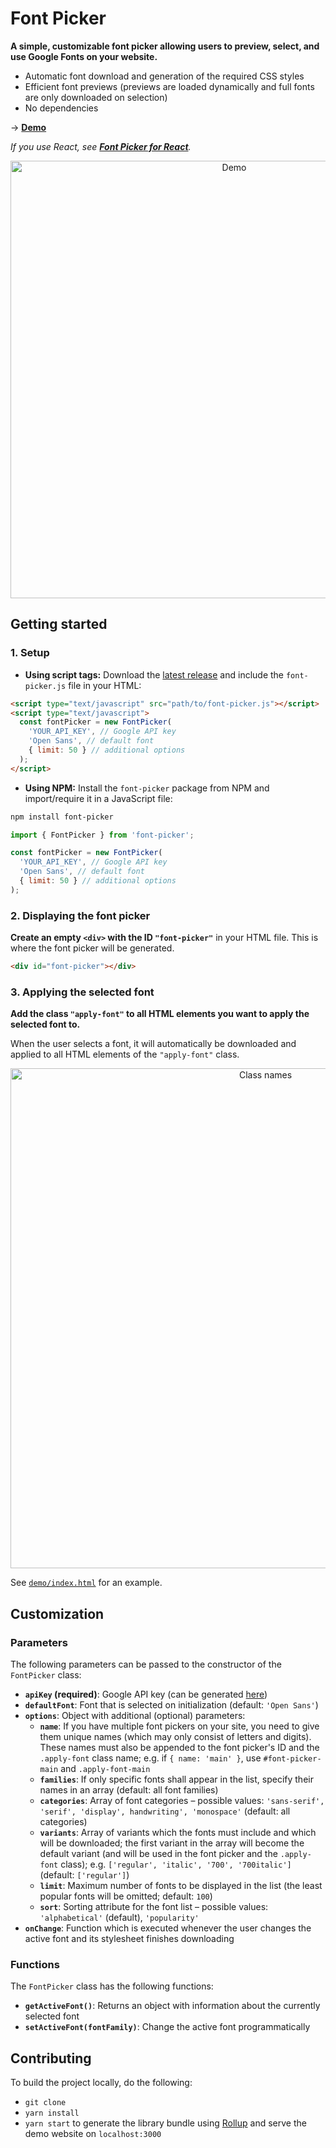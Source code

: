 # Font Picker

**A simple, customizable font picker allowing users to preview, select, and use Google Fonts on your website.**

* Automatic font download and generation of the required CSS styles
* Efficient font previews (previews are loaded dynamically and full fonts are only downloaded on selection)
* No dependencies

→ **[Demo](https://samuelmeuli.github.io/font-picker)**

_If you use React, see [**Font Picker for React**](https://github.com/samuelmeuli/font-picker-react)._

<p align="center">
  <img src=".github/demo.gif" width=700 alt="Demo">
</p>


## Getting started

### 1. Setup

* **Using script tags:** Download the [latest release](https://github.com/samuelmeuli/font-picker/releases/latest) and include the `font-picker.js` file in your HTML:

```html
<script type="text/javascript" src="path/to/font-picker.js"></script>
<script type="text/javascript">
  const fontPicker = new FontPicker(
    'YOUR_API_KEY', // Google API key
    'Open Sans', // default font
    { limit: 50 } // additional options
  );
</script>
```


* **Using NPM:** Install the `font-picker` package from NPM and import/require it in a JavaScript file:

```sh
npm install font-picker
```

```js
import { FontPicker } from 'font-picker';

const fontPicker = new FontPicker(
  'YOUR_API_KEY', // Google API key
  'Open Sans', // default font
  { limit: 50 } // additional options
);
```


### 2. Displaying the font picker

**Create an empty `<div>` with the ID `"font-picker"`** in your HTML file. This is where the font picker will be generated.

```html
<div id="font-picker"></div>
```


### 3. Applying the selected font

**Add the class `"apply-font"` to all HTML elements you want to apply the selected font to.**

When the user selects a font, it will automatically be downloaded and applied to all HTML elements of the `"apply-font"` class.


<p align="center">
  <img src=".github/html-element-names.png" width=800 alt="Class names">
</p>


See [`demo/index.html`](demo/index.html) for an example.


## Customization

### Parameters

The following parameters can be passed to the constructor of the `FontPicker` class:

* **`apiKey` (required)**: Google API key (can be generated [here](https://developers.google.com/fonts/docs/developer_api#APIKey))
* **`defaultFont`**: Font that is selected on initialization (default: `'Open Sans'`)
* **`options`**: Object with additional (optional) parameters:
  * **`name`**: If you have multiple font pickers on your site, you need to give them unique names (which may only consist of letters and digits). These names must also be appended to the font picker's ID and the `.apply-font` class name; e.g. if `{ name: 'main' }`, use `#font-picker-main` and `.apply-font-main`
  * **`families`**: If only specific fonts shall appear in the list, specify their names in an array (default: all font families)
  * **`categories`**: Array of font categories – possible values: `'sans-serif', 'serif', 'display', handwriting', 'monospace'` (default: all categories)
  * **`variants`**: Array of variants which the fonts must include and which will be downloaded; the first variant in the array will become the default variant (and will be used in the font picker and the `.apply-font` class); e.g. `['regular', 'italic', '700', '700italic']` (default: `['regular']`)
  * **`limit`**: Maximum number of fonts to be displayed in the list (the least popular fonts will be omitted; default: `100`)
  * **`sort`**: Sorting attribute for the font list – possible values: `'alphabetical'` (default), `'popularity'`
* **`onChange`**: Function which is executed whenever the user changes the active font and its stylesheet finishes downloading


### Functions

The `FontPicker` class has the following functions:

* **`getActiveFont()`**: Returns an object with information about the currently selected font
* **`setActiveFont(fontFamily)`**: Change the active font programmatically


## Contributing

To build the project locally, do the following:

* `git clone`
* `yarn install`
* `yarn start` to generate the library bundle using [Rollup](https://github.com/rollup/rollup) and serve the demo website on `localhost:3000`
